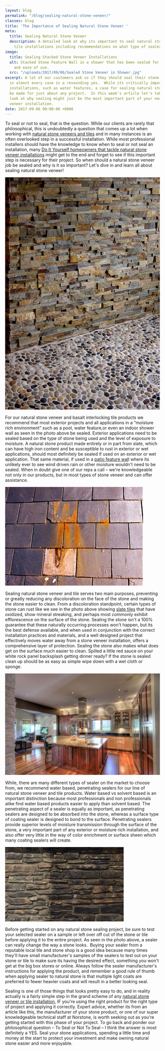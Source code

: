 ```yaml
---
layout: blog
permalink: "/blog/sealing-natural-stone-veneer/"
classes: blog
title: 'The Importance of Sealing Natural Stone Veneer '
meta:
  title: Sealing Natural Stone Veneer
  description: A detailed look at why its important to seal natural stone veneer and
    tile installations including recommendations on what type of sealers to use.
image:
  title: Sealing Stacked Stone Veneer Installations
  alt: Stacked Stone Feature Wall in a shower that has been sealed for protection
    and ease of use.
  src: "/uploads/2017/09/06/Sealed Stone Veneer in Shower.jpg"
excerpt: A lot of our customers ask us if they should seal their stone and the answer
  in almost every case is a resounding yes.  While its critically important in some
  installations, such as water features, a case for sealing natural stone veneer can
  be made for just about any project.  In this week's article let's take a closer
  look at why sealing might just be the most important part of your next natural stone
  veneer installation.
date: 2017-09-06 00:00:00 +0000
---
```



To seal or not to seal, that is the question.  While our clients are rarely that philosophical, this is undoubtedly a question that comes up a lot when working with [natural stone veneers and tiles](https://www.norstoneusa.com/products/) and in many instances is an often overlooked step in a successful installation.  While most professional installers should have the knowledge to know when to seal or not seal an installation, many [Do It Yourself homeowners that tackle natural stone veneer installations](https://www.norstoneusa.com/blog/norstone-diy-infographic/) might get to the end and forget to see if this important step is necessary for their project.  So when should a natural stone veneer job be sealed and why is it so important?  Let's dive in and learn all about sealing natural stone veneer!

![Stacked Stone Shower Feature Wall that has been sealed to protect and enhance the stone](/uploads/2017/09/06/Sealed%20Stone%20Veneer%20in%20Shower.jpg)

For our natural stone veneer and basalt interlocking tile products we recommend that most exterior projects and all applications in a “moisture rich environment” such as a pool, water feature,or even an indoor shower wall as seen in the photo above be sealed.   Exterior applications need to be sealed based on the type of stone being used and the level of exposure to moisture.  A natural stone product made entirely or in part from slate, which can have high iron content and be susceptible to rust in exterior or wet applications, should most definitely be sealed if used on an exterior or wet application.  That same material, if used in a [patio feature wal](https://www.norstoneusa.com/blog/natural-stone-patios-designing-norstone-series/)l where its unlikely ever to see wind driven rain or other moisture wouldn't need to be sealed.  When in doubt give one of our reps a call – we're knowledgeable not only in our products, but in most types of stone veneer and can offer assistance.

![Slate roofing tiles that have not been sealed and are rusting due to high iron content](/uploads/2017/09/06/Unsealed%20Slate%20Tiles%20Rusting.jpg)

Sealing natural stone veneer and tile serves two main purposes, preventing or greatly reducing any discoloration on the face of the stone and making the stone easier to clean.  From a discoloration standpoint, certain types of stone can rust like we see in the photo above showing [slate tiles](https://www.norstoneusa.com/blog/slate-tile-norstone-classroom-series/) that have oxidized, show mineral streaking, and perhaps most commonly exhibit efflorescence on the surface of the stone.  Sealing the stone isn't a 100% guarantee that these naturally occurring processes won't happen, but its the best defense available, and when used in conjunction with the correct installation practices and materials, and a well designed project that effectively moves water away from a stone veneer installation, offers a comprehensive layer of protection.  Sealing the stone also makes what does get on the surface much easier to clean.  Spilled a little red sauce on your white rock panel backsplash getting dinner ready?  If the stone is sealed clean up should be as easy as simple wipe down with a wet cloth or sponge.

![Designer White Quartz Stacked Stone backsplash that has been sealed for easy clean up](/uploads/2017/09/06/Sealed%20White%20Quartz%20Natural%20Stone%20Backsplash.jpg)

While, there are many different types of sealer on the market to choose from, we recommend water based, penetrating sealers for our line of natural stone veneer and tile products.  Water based vs solvent based is an important distinction because most professionals and non professionals alike find water based products easier to apply than solvent based.  The penetrating aspect of a sealer is equally as important, as penetrating sealers are designed to be absorbed into the stone, whereas a surface type of coating sealer is designed to bond to the surface.  Penetrating sealers provide superior levels of moisture transmission through the surface of the stone, a very important part of any exterior or moisture rich installation, and also offer very little in the way of color enrichment or surface sheen which many coating sealers will create.

![Stone veneer that has been sealed on one side and left unsealed on the other side to show the difference in sheen](/uploads/2017/09/06/Partially%20Sealed%20Stone%20Veneer.jpg)

Before getting started on any natural stone sealing project, be sure to test your selected sealer on a sample or left over off cut of the stone or tile before applying it to the entire project. As seen in the photo above, a sealer can really change the way a stone looks.  Buying your sealer from a reputable local tile and stone shop is a good idea because many times they'll have small manufacturer's samples of the sealers to test out on your stone or tile to make sure its having the desired effect, something you won't get at the big box stores or online.  Always follow the sealer manufacturer's instructions for applying the product, and remember a good rule of thumb when applying sealer to natural stone is that multiple light coats are preferred to fewer heavier coats and will result in a better looking seal.

Sealing is one of those things that looks pretty easy to do, and in reality actually is a fairly simple step in the grand scheme of any [natural stone veneer or tile installation](https://www.norstoneusa.com/blog/learning-the-best-practices-for-tile-and-stone-installations-by-the-tile-council-of-north-america/), IF you're using the right product for the right type of project and applying it correctly.  Expert advice, whether its from an article like this, the manufacturer of your stone product, or one of our super knowledgeable technical staff at Norstone, is worth seeking out as you're getting started with this phase of your project.  To go back and ponder our philosophical question – To Seal or Not To Seal – I think the answer is most definitely a YES.  Seal your stone applications, spending a little time and money at the start to protect your investment and make owning natural stone easier and more enjoyable.